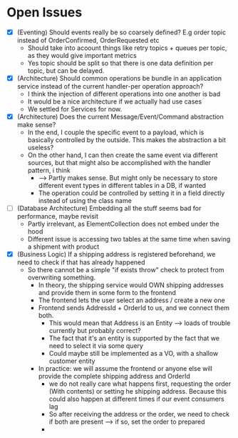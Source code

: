 # Open Issues

- [X] (Eventing) Should events really be so coarsely defined? E.g order topic instead of OrderConfirmed, OrderRequested etc
  - Should take into acoount things like retry topics + queues per topic, as they would give important metrics
  - Yes topic should be split so that there is one data definition per topic, but can be delayed.
- [X] (Architecture) Should common operations be bundle in an application service instead of the current handler-per operation approach?
  - I think the injection of different operations into one another is bad
  - It would be a nice architecture if we actually had use cases
  - We settled for Services for now.
- [X] (Architecture) Does the current Message/Event/Command abstraction make sense?
  - In the end, I couple the specific event to a payload, which is basically controlled by the outside. This makes the abstraction a bit useless?
  - On the other hand, I can then create the same event via different sources, but that might also be accomplished with the handler pattern, i think
    - --> Partly makes sense. But might only be necessary to store different event types in different tables in a DB, if wanted
    - The operation could be controlled by setting it in a field directly instead of using the class name
- [ ] (Database Architecture) Embedding all the stuff seems bad for performance, maybe revisit
  - Partly irrelevant, as ElementCollection does not embed under the hood
  - Different issue is accessing two tables at the same time when saving a shipment with product
- [X] (Business Logic) If a shipping address is registered beforehand, we need to check if that has already happened
  - So there cannot be a simple "if exists throw" check to protect from overwriting something.
    - In theory, the shipping service would OWN shipping addresses and provide them in some form to the frontend
    - The frontend lets the user select an address / create a new one
    - Frontend sends AddressId + OrderId to us, and we connect them both.
      - This would mean that Address is an Entity --> loads of trouble currently but probably correct?
      - The fact that it's an entity is supported by the fact that we need to select it via some query
      - Could maybe still be implemented as a VO, with a shallow customer entity
    - In practice: we will assume the frontend or anyone else will provide the complete shipping address and OrderId
      - we do not really care what happens first, requesting the order (With contents) or setting he shipping address. Because this could also happen at different times if our event consumers lag
      - So after receiving the address or the order, we need to check if both are present --> if so, set the order to prepared
      - 